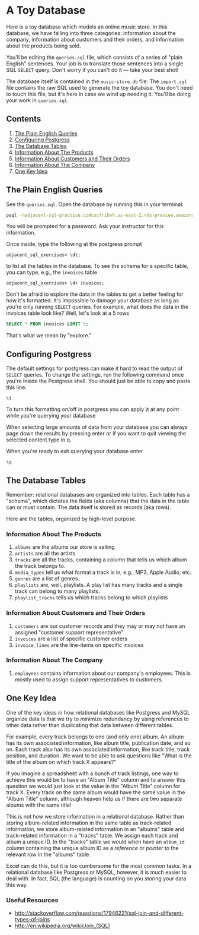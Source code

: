 # A Toy Database

Here is a toy database which models an online music store.  In this database, we have falling into three categories: information about the company, information about customers and their orders, and information about the products being sold.

You'll be editing the `queries.sql` file, which consists of a series of
"plain English" sentences.  Your job is to translate those sentences into a
single SQL `SELECT` query.  Don't worry if you can't do it — take your best shot!

The database itself is contained in the `music-store.db` file.  The `import.sql`
file contains the raw SQL used to generate the toy database.  You don't need to
touch this file, but it's here in case we wind up needing it.  You'll be doing
your work in `queries.sql`.

## Contents

1. [The Plain English Queries](#the-plain-english-queries)
2. [Configuring Postgress](#configuring-postgress)
3. [The Database Tables](#the-database-tables)
  1. [Information About The Products](#information-about-the-products)
  2. [Information About Customers and Their Orders](#information-about-customers-and-their-orders)
  3. [Information About The Company](#information-about-the-company)
4. [One Key Idea](#one-key-idea)

## The Plain English Queries

See the `queries.sql`.  Open the database by running this in your terminal:

```bash
psql -hadjacent-sql-practice.czdcscfribvh.us-east-2.rds-preview.amazonaws.com -Uadjacent_student adjacent_sql_exercises
```
You will be prompted for a password. Ask your instructor for this information.

Once inside, type the following at the postgress prompt

```text
adjacent_sql_exercises> \dt;
```

to list all the tables in the database.  To see the schema for a specific table,
you can type, e.g., the `invoices` table

```text
adjacent_sql_exercises> \d+ invoices;
```

Don't be afraid to explore the data in the tables to get a better feeling
for how it's formatted.  It's impossible to damage your database as long
as you're only running `SELECT` queries.  For example, what does the data
in the invoices table look like?  Well, let's look at a 5 rows

```sql
SELECT * FROM invoices LIMIT 5;
```

That's what we mean by "explore."

## Configuring Postgress

The default settings for postgress can make it hard to read the output of `SELECT`
queries.  To change the settings, run the following command once you're inside
the Postgress shell.  You should just be able to copy and paste this line.

```text
\t
```

To turn this formatting on/off in postgress you can apply \t at any point while you're querying your database

When selecting large amounts of data from your database you can always page down the results by pressing enter or if you want to quit viewing the selected content type in q.


When you're ready to exit querying your database enter 

```text
\q
```

## The Database Tables

Remember: relational databases are organized into tables.  Each table has a "schema", which dictates the fields (aka columns) that the data in the table can or must contain.  The data itself is stored as records (aka rows).

Here are the tables, organized by high-level purpose.

### Information About The Products

1. `albums` are the albums our store is selling
2. `artists` are all the artists
3. `tracks` are all the tracks, containing a column that tells us which album the track belongs to.
4. `media_types` tell us what format a track is in, e.g., MP3, Apple Audio, etc.
5. `genres` are a list of genres.
6. `playlists` are, well, playlists.  A play list has many tracks and a single track can belong to many playlists.
7. `playlist_tracks` tells us which tracks belong to which playlists

### Information About Customers and Their Orders

1. `customers` are our customer records and they may or may not have an assigned "customer support representative"
2. `invoices` are a list of specific customer orders
3. `invoice_lines` are the line-items on specific invoices

### Information About The Company

1. `employees` contains information about our company's employees.  This is mostly used to assign support representatives to customers.

## One Key Idea

One of the key ideas in how relational databases like Postgress and MySQL organize data is that we try to minimize redundancy by using references to other data rather than duplicating that data between different tables.

For example, every track belongs to one (and only one) album.  An album has its own associated information, like album title, publication date, and so on.  Each track also has its own associated information, like track title, track position, and duration.  We want to be able to ask questions like "What is the title of the album on which track X appears?"

If you imagine a spreadsheet with a bunch of track listings, one way to achieve this would be to have an "Album Title" column and to answer this question we would just look at the value in the "Album Title" column for track X.  Every track on the same album would have the same value in the "Album Title" column, although heaven help us if there are two separate albums with the same title!

This is not how we store information in a relational database.  Rather than storing album-related information in the same table as track-related information, we store album-related information in an "albums" table and track-related information in a "tracks" table.  We assign each track and album a unique ID.  In the "tracks" table we would when have an `album_id` column containing the unique album ID as a *reference* or *pointer* to the relevant row in the "albums" table.

Excel can do this, but it is too cumbersome for the most common tasks.  In a relational database like Postgress or MySQL, however, it is much easier to deal with.  In fact, SQL (the language) is counting on you storing your data this way.

### Useful Resources

- http://stackoverflow.com/questions/17946221/sql-join-and-different-types-of-joins
- http://en.wikipedia.org/wiki/Join_(SQL)
